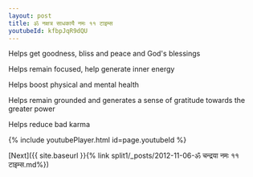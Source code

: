 ```yaml
---
layout: post
title: ॐ नक्षत्र साधकायै नमः ११ टाइम्स
youtubeId: kfbpJqR9dQU
---
```

 
 
Helps get goodness, bliss and peace and God's blessings
 
Helps remain focused, help generate inner energy 
 
Helps boost physical and mental health 
 
Helps remain grounded and generates a sense of gratitude towards the greater power 
 
Helps reduce bad karma
 
 
 
 


{% include youtubePlayer.html id=page.youtubeId %}
 
[Next]({{ site.baseurl }}{% link  split1/_posts/2012-11-06-ॐ चन्द्रया नमः ११ टाइम्स.md%})
 
